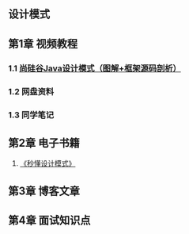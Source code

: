 ## 设计模式

## 第1章 视频教程
### 1.1 [尚硅谷Java设计模式（图解+框架源码剖析）](https://www.bilibili.com/video/BV1Kb411W75N)
### 1.2 网盘资料

### 1.3 同学笔记

## 第2章 电子书籍
1. [《秒懂设计模式》](/)

## 第3章 博客文章

## 第4章 面试知识点